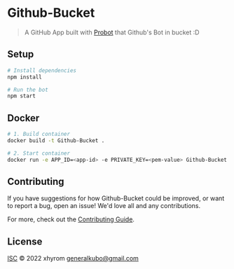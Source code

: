 # Github-Bucket

> A GitHub App built with [Probot](https://github.com/probot/probot) that Github&#x27;s Bot in bucket :D

## Setup

```sh
# Install dependencies
npm install

# Run the bot
npm start
```

## Docker

```sh
# 1. Build container
docker build -t Github-Bucket .

# 2. Start container
docker run -e APP_ID=<app-id> -e PRIVATE_KEY=<pem-value> Github-Bucket
```

## Contributing

If you have suggestions for how Github-Bucket could be improved, or want to report a bug, open an issue! We'd love all and any contributions.

For more, check out the [Contributing Guide](CONTRIBUTING.md).

## License

[ISC](LICENSE) © 2022 xhyrom <generalkubo@gmail.com>
